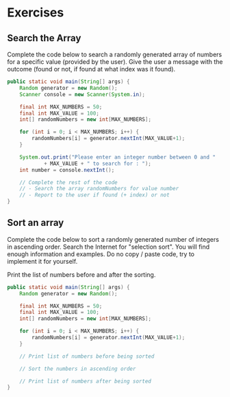 # Exercises

## Search the Array

Complete the code below to search a randomly generated array of numbers for a specific value (provided by the user). Give the user a message with the outcome (found or not, if found at what index was it found).

```java
public static void main(String[] args) {
    Random generator = new Random();
    Scanner console = new Scanner(System.in);

    final int MAX_NUMBERS = 50;
    final int MAX_VALUE = 100;
    int[] randomNumbers = new int[MAX_NUMBERS];

    for (int i = 0; i < MAX_NUMBERS; i++) {
        randomNumbers[i] = generator.nextInt(MAX_VALUE+1);
    }

    System.out.print("Please enter an integer number between 0 and "
            + MAX_VALUE + " to search for : ");
    int number = console.nextInt();

    // Complete the rest of the code
    // - Search the array randomNumbers for value number
    // - Report to the user if found (+ index) or not
}
```

## Sort an array

Complete the code below to sort a randomly generated number of integers in ascending order. Search the Internet for "selection sort". You will find enough information and examples. Do no copy / paste code, try to implement it for yourself.

Print the list of numbers before and after the sorting.

```java
public static void main(String[] args) {
    Random generator = new Random();

    final int MAX_NUMBERS = 50;
    final int MAX_VALUE = 100;
    int[] randomNumbers = new int[MAX_NUMBERS];

    for (int i = 0; i < MAX_NUMBERS; i++) {
        randomNumbers[i] = generator.nextInt(MAX_VALUE+1);
    }

    // Print list of numbers before being sorted

    // Sort the numbers in ascending order

    // Print list of numbers after being sorted
}
```
